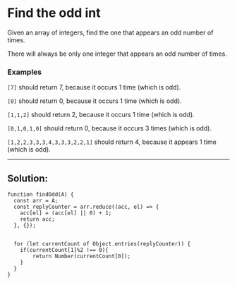 # Find the odd int

Given an array of integers, find the one that appears an odd number of times.

There will always be only one integer that appears an odd number of times.

### Examples

`[7]` should return 7, because it occurs 1 time (which is odd).

`[0]` should return 0, because it occurs 1 time (which is odd).

`[1,1,2]` should return 2, because it occurs 1 time (which is odd).

`[0,1,0,1,0]` should return 0, because it occurs 3 times (which is odd).

`[1,2,2,3,3,3,4,3,3,3,2,2,1]` should return 4, because it appears 1 time (which is odd).

---

## Solution:
```
function findOdd(A) {
  const arr = A;
  const replyCounter = arr.reduce((acc, el) => {
    acc[el] = (acc[el] || 0) + 1;
    return acc;
  }, {});
  
  
  for (let currentCount of Object.entries(replyCounter)) {
    if(currentCount[1]%2 !== 0){
        return Number(currentCount[0]);
    }
  }                                                    
}
```